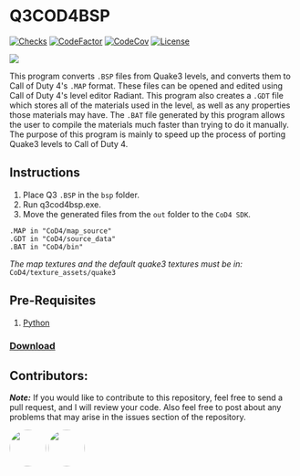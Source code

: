 # Q3COD4BSP

[![Checks](https://img.shields.io/github/check-runs/Iswenzz/Q3COD4BSP/master?logo=github)](https://github.com/Iswenzz/Q3COD4BSP/actions)
[![CodeFactor](https://img.shields.io/codefactor/grade/github/Iswenzz/Q3COD4BSP?label=codefactor&logo=codefactor)](https://www.codefactor.io/repository/github/iswenzz/Q3COD4BSP)
[![CodeCov](https://img.shields.io/codecov/c/github/Iswenzz/Q3COD4BSP?label=codecov&logo=codecov)](https://codecov.io/gh/Iswenzz/Q3COD4BSP)
[![License](https://img.shields.io/github/license/Iswenzz/Q3COD4BSP?color=blue&logo=gitbook&logoColor=white)](https://github.com/Iswenzz/Q3COD4BSP/blob/master/LICENSE)

![](https://i.imgur.com/XOoinJ1.png)

This program converts `.BSP` files from Quake3 levels, and converts them to Call of Duty 4's `.MAP` format. These files can be opened and edited using Call of Duty 4's level editor Radiant. This program also creates a `.GDT` file which stores all of the materials used in the level, as well as any properties those materials may have. The `.BAT` file generated by this program allows the user to compile the materials much faster than trying to do it manually. The purpose of this program is mainly to speed up the process of porting Quake3 levels to Call of Duty 4.

## Instructions
1. Place Q3 ``.BSP`` in the ``bsp`` folder.
2. Run q3cod4bsp.exe.
3. Move the generated files from the ``out`` folder to the ``CoD4 SDK``.

```t
.MAP in "CoD4/map_source"
.GDT in "CoD4/source_data"
.BAT in "CoD4/bin"
```
*The map textures and the default quake3 textures must be in:*
``CoD4/texture_assets/quake3``

## Pre-Requisites
1. [Python](https://www.python.org/)

### [Download](https://github.com/Iswenzz/Q3COD4BSP/releases)

## Contributors:
***Note:*** If you would like to contribute to this repository, feel free to send a pull request, and I will review your code. Also feel free to post about any problems that may arise in the issues section of the repository.

<a href="https://github.com/Scobalula"><img src="https://avatars2.githubusercontent.com/u/12156105?s=460&v=4" height=64 style="border-radius: 50%"></a>
<a href="https://github.com/DavidMRyan"><img src="https://avatars2.githubusercontent.com/u/39206040?s=460&v=4" height=64 style="border-radius: 50%"></a>
